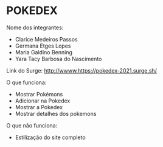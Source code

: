 # POKEDEX

Nome dos integrantes: 
- Clarice Medeiros Passos
- Germana Etges Lopes
- Maria Galdino Benning
- Yara Tacy Barbosa do Nascimento 

Link do Surge: http://wwww.https://pokedex-2021.surge.sh/

O que funciona:
- Mostrar Pokémons
- Adicionar na Pokedex
- Mostrar a Pokedex
- Mostrar detalhes dos pokemons

O que não funciona: 
- Estilização do site completo